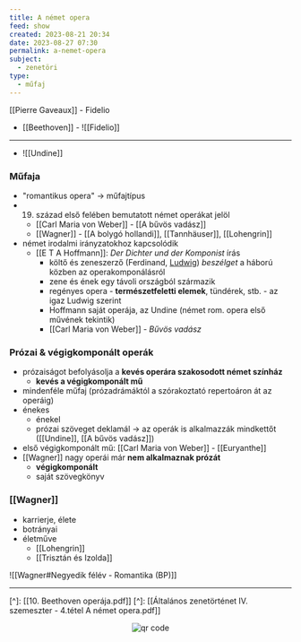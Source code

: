 ```yaml
---
title: A német opera
feed: show
created: 2023-08-21 20:34
date: 2023-08-27 07:30
permalink: a-nemet-opera
subject:
  - zenetöri
type:
  - műfaj
---
```


[[Pierre Gaveaux]] - Fidelio

- [[Beethoven]] - ![[Fidelio]]
---
- ![[Undine]] 

### Műfaja

- "romantikus opera" -> műfajtípus
- 19. század első felében bemutatott német operákat jelöl
	- [[Carl Maria von Weber]] - [[A bűvös vadász]]
	- [[Wagner]] - [[A bolygó hollandi]], [[Tannhäuser]], [[Lohengrin]]
- német irodalmi irányzatokhoz kapcsolódik
	- [[E T A Hoffmann]]: *Der Dichter und der Komponist* írás
		- költő és zeneszerző (Ferdinand, [Ludwig](Beethoven)) *beszélget* a háború közben az operakomponálásról
		- zene és ének egy távoli országból származik
		- regényes opera - **természetfeletti elemek**, tündérek, stb. - az igaz Ludwig szerint
		- Hoffmann saját operája, az Undine (német rom. opera első művének tekintik)
		- [[Carl Maria von Weber]] - *Bűvös vadász*

### Prózai & végigkomponált operák

- prózaiságot befolyásolja a **kevés operára szakosodott német színház**
	- **kevés a végigkomponált mű**
- mindenféle műfaj (prózadrámáktól a szórakoztató repertoáron át az operáig)
- énekes
	- énekel
	- prózai szöveget deklamál
	 -> az operák is alkalmazzák mindkettőt ([[Undine]], [[A bűvös vadász]])
- első végigkomponált mű: [[Carl Maria von Weber]] - [[Euryanthe]]
- [[Wagner]] nagy operái már **nem alkalmaznak prózát**
	- **végigkomponált**
	- saját szövegkönyv

### [[Wagner]]

- karrierje, élete
- botrányai
- életműve
	- [[Lohengrin]]
	- [[Trisztán és Izolda]]

![[Wagner#Negyedik félév - Romantika (BP)]]

---
[^]: [[10. Beethoven operája.pdf]]
[^]: [[Általános zenetörténet IV. szemeszter - 4.tétel A német opera.pdf]]



<p style="text-align: center;"><img src="https://chart.googleapis.com/chart?cht=qr&chl=https://notes.andrasdenes.com/a-nemet-opera&chs=180x180&choe=UTF-8&chld=L|2" alt="qr code"></p>


